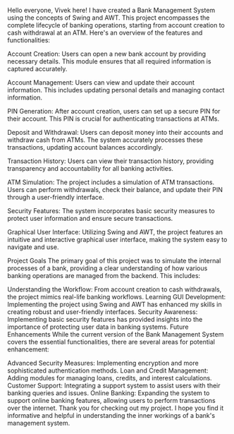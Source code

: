Hello everyone, Vivek here! I have created a Bank Management System using the concepts of Swing and AWT. This project encompasses the complete lifecycle of banking operations, starting from 
account creation to cash withdrawal at an ATM. Here's an overview of the features and functionalities:

Account Creation: Users can open a new bank account by providing necessary details. This module ensures that all required information is captured accurately.

Account Management: Users can view and update their account information. This includes updating personal details and managing contact information.

PIN Generation: After account creation, users can set up a secure PIN for their account. This PIN is crucial for authenticating transactions at ATMs.

Deposit and Withdrawal: Users can deposit money into their accounts and withdraw cash from ATMs. The system accurately processes these transactions, updating account balances accordingly.

Transaction History: Users can view their transaction history, providing transparency and accountability for all banking activities.

ATM Simulation: The project includes a simulation of ATM transactions. Users can perform withdrawals, check their balance, and update their PIN through a user-friendly interface.

Security Features: The system incorporates basic security measures to protect user information and ensure secure transactions.

Graphical User Interface: Utilizing Swing and AWT, the project features an intuitive and interactive graphical user interface, making the system easy to navigate and use.

Project Goals
The primary goal of this project was to simulate the internal processes of a bank, providing a clear understanding of how various banking operations are managed from the backend. This includes:

Understanding the Workflow: From account creation to cash withdrawals, the project mimics real-life banking workflows.
Learning GUI Development: Implementing the project using Swing and AWT has enhanced my skills in creating robust and user-friendly interfaces.
Security Awareness: Implementing basic security features has provided insights into the importance of protecting user data in banking systems.
Future Enhancements
While the current version of the Bank Management System covers the essential functionalities, there are several areas for potential enhancement:

Advanced Security Measures: Implementing encryption and more sophisticated authentication methods.
Loan and Credit Management: Adding modules for managing loans, credits, and interest calculations.
Customer Support: Integrating a support system to assist users with their banking queries and issues.
Online Banking: Expanding the system to support online banking features, allowing users to perform transactions over the internet.
Thank you for checking out my project. I hope you find it informative and helpful in understanding the inner workings of a bank's management system.
